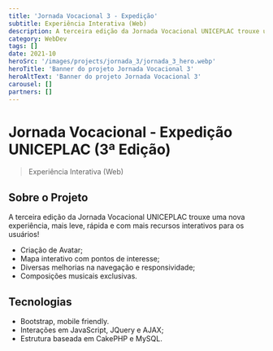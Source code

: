 ```yaml
---
title: 'Jornada Vocacional 3 - Expedição'
subtitle: Experiência Interativa (Web)
description: A terceira edição da Jornada Vocacional UNICEPLAC trouxe uma nova experiência, mais leve, rápida e com mais recursos interativos para os usuários!
category: WebDev
tags: []
date: 2021-10
heroSrc: '/images/projects/jornada_3/jornada_3_hero.webp'
heroTitle: 'Banner do projeto Jornada Vocacional 3'
heroAltText: 'Banner do projeto Jornada Vocacional 3'
carousel: []
partners: []
---
```


# Jornada Vocacional - Expedição UNICEPLAC (3ª Edição)

> Experiência Interativa (Web)

## Sobre o Projeto

A terceira edição da Jornada Vocacional UNICEPLAC trouxe uma nova experiência, mais leve, rápida e com mais recursos interativos para os usuários!

- Criação de Avatar;
- Mapa interativo com pontos de interesse;
- Diversas melhorias na navegação e responsividade;
- Composições musicais exclusivas.

## Tecnologias

- Bootstrap, mobile friendly.
- Interações em JavaScript, JQuery e AJAX;
- Estrutura baseada em CakePHP e MySQL.